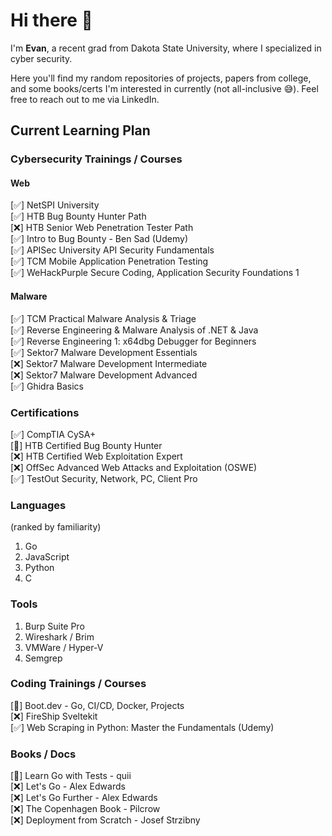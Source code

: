# Hi there 👋

<!--
**Ibranum/Ibranum** is a ✨ _special_ ✨ repository because its `README.md` (this file) appears on your GitHub profile.

Here are some ideas to get you started:

- 🔭 I’m currently working on ...
- 🌱 I’m currently learning ...
- 👯 I’m looking to collaborate on ...
- 🤔 I’m looking for help with ...
- 💬 Ask me about ...
- 📫 How to reach me: ...
- 😄 Pronouns: ...
- ⚡ Fun fact: ...
-->

I'm <b>Evan</b>, a recent grad from Dakota State University, where I specialized in cyber security.

Here you'll find my random repositories of projects, papers from college, and some books/certs I'm interested in currently (not all-inclusive 😅). Feel free to reach out to me via LinkedIn.

## Current Learning Plan
### Cybersecurity Trainings / Courses
#### Web
[✅] NetSPI University
<br>
[✅] HTB Bug Bounty Hunter Path
<br>
[❌] HTB Senior Web Penetration Tester Path
<br>
[✅] Intro to Bug Bounty - Ben Sad (Udemy)
<br>
[✅] APISec University API Security Fundamentals
<br>
[✅] TCM Mobile Application Penetration Testing
<br>
[✅] WeHackPurple Secure Coding, Application Security Foundations 1

#### Malware
[✅] TCM Practical Malware Analysis & Triage
<br>
[✅] Reverse Engineering & Malware Analysis of .NET & Java
<br>
[✅] Reverse Engineering 1: x64dbg Debugger for Beginners
<br>
[✅] Sektor7 Malware Development Essentials
<br>
[❌] Sektor7 Malware Development Intermediate
<br>
[❌] Sektor7 Malware Development Advanced
<br>
[✅] Ghidra Basics

### Certifications
[✅] CompTIA CySA+
<br>
[🔄] HTB Certified Bug Bounty Hunter
<br>
[❌] HTB Certified Web Exploitation Expert
<br>
[❌] OffSec Advanced Web Attacks and Exploitation (OSWE)
<br>
[✅] TestOut Security, Network, PC, Client Pro

### Languages
(ranked by familiarity)
1. Go
2. JavaScript
3. Python
4. C

### Tools
1. Burp Suite Pro
2. Wireshark / Brim
3. VMWare / Hyper-V
4. Semgrep

### Coding Trainings / Courses
[🔄] Boot.dev - Go, CI/CD, Docker, Projects
<br>
[❌] FireShip Sveltekit
<br>
[✅] Web Scraping in Python: Master the Fundamentals (Udemy)

### Books / Docs
[🔄] Learn Go with Tests - quii
<br>
[❌] Let's Go - Alex Edwards
<br>
[❌] Let's Go Further - Alex Edwards
<br>
[❌] The Copenhagen Book - Pilcrow
<br>
[❌] Deployment from Scratch - Josef Strzibny
